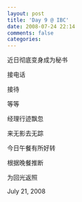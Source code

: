 ```yaml
---
layout: post
title: 'Day 9 @ IBC'
date: 2008-07-24 22:14
comments: false
categories: 
---
```

    

近日彻底变身成为秘书

接电话

接待

等等

经理行迹飘忽

来无影去无踪

今日午餐有所好转

根据晚餐推断

为回光返照

July 21, 2008
